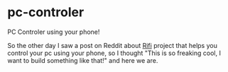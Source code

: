 # pc-controler
PC Controler using your phone!

So the other day I saw a post on Reddit about [Rifi](https://github.com/Aayush9029/Rifi) project that helps you control
your pc using your phone, so I thought "This is so freaking cool, I want to build something like that!"
and here we are.
